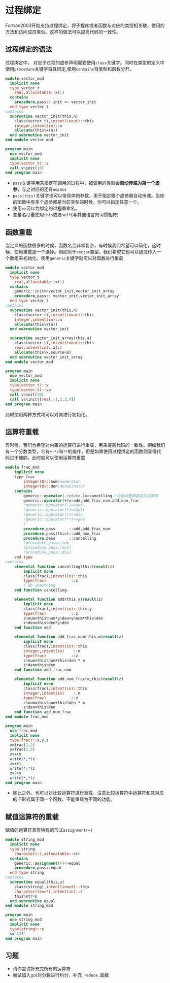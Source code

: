 # 过程绑定

Fortran2003开始支持过程绑定，将子程序或者函数与对应的类型相关联，使用的方法和访问成员类似。这样的做法可以提高代码的一致性。

## 过程绑定的语法

过程绑定中， 对应子过程的虚参声明需要使用`class`关键字。同时在类型的定义中使用`procedure`关键字将其绑定,使用`contains`将类型和函数分开。

``` fortran
module vector_mod
  implicit none
  type vector_t
    real,allocatable::x(:)
  contains
    procedure,pass:: init => vector_init
  end type vector_t
contains
  subroutine vector_init(this,n)
    class(vector_t),intent(inout)::this
    integer,intent(in)::n
    allocate(this%x(n))
  end subroutine vector_init
end module vector_mod

program main
  use vector_mod
  implicit none
  type(vector_t)::v
  call v%init(10)
end program main

```
- `pass`关键字用来指定在调用的过程中，被调用的类型会**自动传递为第一个虚参**，与之对应的还有`nopass`
- `pass(this)`关键字也可以带具体的参数，用于指定哪个虚参被自动传递。当你的函数中有多个虚参都是当前类型的时候，你可以指定任意一个。
- 使用`=>`可以为绑定的过程重命名。
- 变量名尽量使用`this`或者`self`(与其他语言的习惯相符)

## 函数重载

当定义的函数很多的时候，函数名会非常复杂，有时候我们希望可以简化，这时候，使用重载是一个选择。例如对于`vector`类型，我们希望它也可以通过传入一个数组来初始化。使用`generic`关键字就可以对函数进行重载

``` fortran
module vector_mod
  implicit none
  type vector_t
    real,allocatable::x(:)
  contains
    generic::init=>vector_init,vector_init_array
    procedure,pass:: vector_init,vector_init_array
  end type vector_t
contains
  subroutine vector_init(this,n)
    class(vector_t),intent(inout)::this
    integer,intent(in)::n
    allocate(this%x(n))
  end subroutine vector_init

  subroutine vector_init_array(this,a)
    class(vector_t),intent(inout)::this
    real,intent(in)::a(:)
    allocate(this%x,source=a)
  end subroutine vector_init_array
end module vector_mod

program main
  use vector_mod
  implicit none
  type(vector_t)::v
  type(vector_t)::va
  call v%init(10)
  call va%init([real::1,2,3,4])
end program main
```
此时使用两种方式均可以对其进行初始化。

## 运算符重载

有时候，我们也希望对内置的运算符进行重载，用来提高代码的一致性。例如我们有一个分数类型，它有`+-*/`和`**`的操作，但是如果使用过程绑定的函数则显得代码过于臃肿。此时就可以使用运算符重载

``` fortran
module frac_mod
    implicit none
    type frac
        integer(8)::num!numerator
        integer(8)::den!denominator
    contains
        generic::operator(.reduce.)=>cancelling !也可以使用自定义运算符
        generic::operator(+)=>add,add_frac_num,add_num_frac
        !generic::operator(-)=>sub
        !generic::operator(*)=>mult
        !generic::operator(/)=>div
        !generic::operator(**)=>pow
        !
        procedure,pass      ::add,add_frac_num
        procedure,pass(this)::add_num_frac
        procedure,pass      ::cancelling
        !procedure,pass::sub
        !procedure,pass::mult
        !procedure,pass::divi
    end type
contains
    elemental function cancelling(this)result(z)
        implicit none
        class(frac),intent(in)::this
        type(frac)           ::z
        ! do something
    end function cancelling

    elemental function add(this,y)result(z)
        implicit none
        class(frac),intent(in)::this,y
        type(frac)           ::z
        z%num=this%num*y%den+y%num*this%den
        z%den=this%den*y%den
    end function add

    elemental function add_frac_num(this,m)result(z)
        implicit none
        class(frac),intent(in)::this
        integer,intent(in)    ::m
        type(frac)           ::z
        z%num=this%num+this%den * m
        z%den=this%den
    end function add_frac_num

    elemental function add_num_frac(m,this)result(z)
        implicit none
        class(frac),intent(in)::this
        integer,intent(in)    ::m
        type(frac)           ::z
        z%num=this%num+this%den * m
        z%den=this%den
    end function add_num_frac
end module frac_mod

program main
  use frac_mod
  implicit none
  type(frac)::x,y,z
  x=frac(1,2)
  y=frac(2,3)
  z=x+y
  write(*,*)z
  z=x+1
  write(*,*)z
  z=2+y
  write(*,*)z
end program main
```
- 除此之外，也可以对比较运算符进行重载，注意比较运算符中运算符和其对应的旧形式属于同一个函数，不能重载为不同的功能。

## 赋值运算符的重载

赋值的运算符具有特有的形式`assignment(=)`

``` fortran
module string_mod
  implicit none
  type string
    character(:),allocatable::str
  contains
    generic::assignment(=)=>equal
    procedure,pass::equal
  end type string
contains
  subroutine equal(this,s)
    class(string),intent(inout)::this
    character(len=*),intent(in)::s
    this%str=s
  end subroutine equal
end module string_mod

program main
  use string_mod
  implicit none
  type(string)::s
  s="123"
end program main 
```

## 习题
- 请你尝试补充完所有的运算符
- 尝试加入`gcd`对分数进行约分，补充`.reduce.`函数

